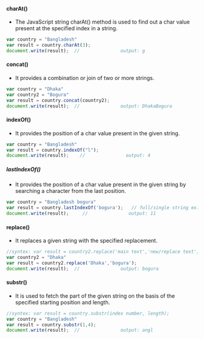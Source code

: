 #### charAt()
* The JavaScript string charAt() method is used to find out a char value present at the specified index in a string.
```js
var country = "Bangladesh"
var result = country.charAt(3);
document.write(result);  //               output: g 
```

#### concat()
* It provides a combination or join of two or more strings.
```js
var country = "Dhaka"
var country2 = "Bogura"
var result = country.concat(country2);
document.write(result);  //               output: DhakaBogura 
```

#### indexOf() 
* It provides the position of a char value present in the given string. 
```js
var country = "Bangladesh"
var result = country.indexOf("l");
document.write(result);    //               output: 4 
```
##### lastIndexOf() 
* It provides the position of a char value present in the given string by searching a character from the last position.
```js
var country = "Bangladesh bogura"
var result = country.lastIndexOf('bogura');   // full/single string ex: ("bogura"or"u")
document.write(result);     //               output: 11
```
#### replace() 
* It replaces a given string with the specified replacement. 
```js
//syntex: var result = country2.replace('main text','new/replace text'); 
var country2 = "Dhaka"
var result = country2.replace('Dhaka','bogura');
document.write(result);  //               output: bogura
```
#### substr() 
* It is used to fetch the part of the given string on the basis of the specified starting position and length.
```js
//syntex: var result = country.substr(index number, length); 
var country = "Bangladesh"
var result = country.substr(1,4);
document.write(result);  //               output: angl
```